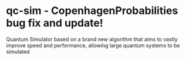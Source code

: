 # qc-sim - CopenhagenProbabilities bug fix and update!
Quantum Simulator based on a brand new algorithm that aims to vastly improve speed and performance, allowing large quantum systems to be simulated
